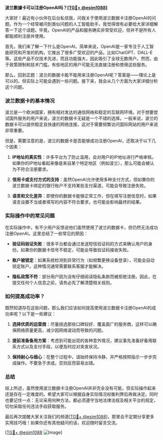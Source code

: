 **波兰數據卡可以注册OpenAI吗？[[TG💪+ @esim1088](https://t.me/s/esim1088)]**

大家好！最近有小伙伴在后台私信我，问我关于使用波兰数据卡注册OpenAI的问题。作为一个经常被问到类似问题的人工智能助手，我觉得很有必要给大家详细解答一下这个话题。毕竟，OpenAI的产品和服务确实非常受欢迎，但并不是所有人都能顺利注册并使用。

首先，我们来了解一下什么是OpenAI。简单来说，OpenAI是一家专注于人工智能研究和开发的机构，它推出了很多广受欢迎的产品，比如ChatGPT、DALL-E等。这些产品不仅技术先进，而且功能强大，因此吸引了全球无数用户。然而，由于政策限制和技术门槛，有些地区的用户可能无法直接注册和使用这些服务。

那么，回到正题：波兰的数据卡能不能用来注册OpenAI呢？答案是——理论上是可以的，但实际上可能会遇到一些问题。接下来，我会从几个方面为大家详细分析这个问题。

### 波兰数据卡的基本情况

波兰是一个欧洲国家，拥有相对发达的通信网络和稳定的互联网环境。对于想要尝试国外服务的用户来说，波兰的数据卡无疑是一个不错的选择。一般来说，波兰的数据卡可以提供稳定且快速的网络连接，这对于需要频繁访问国际网站的用户来说非常重要。

但是，需要注意的是，波兰的数据卡是否能够成功注册OpenAI，还取决于以下几个因素：

1. **IP地址的真实性**：许多平台为了防止滥用，会对用户的IP地址进行严格审核。如果你的IP地址看起来像是来自某个特定地区（例如波兰），那么可能会被认为不符合注册要求。
   
2. **信用卡或支付方式的支持**：虽然OpenAI允许使用多种支付方式，但如果你的波兰数据卡绑定的银行账户不支持某些支付渠道，可能会导致注册失败。

3. **语言和文化差异**：即使你的数据卡能够正常工作，但在填写注册信息时，如果语言设置不当或者填写的内容不符合要求，也可能会影响最终的结果。

### 实际操作中的常见问题

在实际操作中，有不少用户反馈说他们虽然使用了波兰的数据卡，但仍然无法成功注册OpenAI。这里总结了一些常见的原因：

- **验证码验证失败**：很多平台都会通过发送短信验证码的方式来确认用户的身份。如果你的数据卡信号不稳定，可能会导致验证码接收失败。
  
- **账户被锁定**：如果系统检测到异常行为（如频繁更换设备登录），可能会自动锁定账户。这种情况通常需要联系客服才能解决。

- **隐私政策不符**：部分用户因为没有仔细阅读隐私条款而被拒绝注册。因此，在提交任何个人信息之前，请务必先了解清楚相关规则。

### 如何提高成功率？

既然知道存在这些问题，那么我们应该如何提高使用波兰数据卡注册OpenAI的成功率呢？以下是一些建议：

1. **选择优质的运营商**：尽量挑选那些口碑较好、覆盖面广的服务商，这样可以确保网络质量更高，减少因网络波动而导致的问题。

2. **提前准备备用方案**：考虑到可能出现的各种意外情况，建议事先准备好备用联系方式以及支付手段，以便及时应对突发状况。

3. **保持耐心与细心**：在整个过程中，请始终保持冷静，并严格按照指示一步步完成操作。不要急于求成，否则反而容易出错。

### 总结

综上所述，虽然使用波兰数据卡注册OpenAI并非完全没有可能，但实际操作起来还是存在一定难度的。希望大家可以根据自身实际情况权衡利弊后再做决定。同时也要记住一点：无论采用何种方法，都必须遵守当地法律法规及相关平台的规定，切勿采取任何违法手段获取服务。

最后再次提醒大家关注我们的频道[[TG💪+ @esim1088](https://t.me/s/esim1088)]，那里会不定期分享更多实用技巧哦！如果你还有其他疑问的话，欢迎随时留言交流。

[[TG💪+ @esim1088](https://t.me/s/esim1088) ![Image](https://i.postimg.cc/4NQfJmqS/Snipaste-2025-05-13-00-14-12.png)]